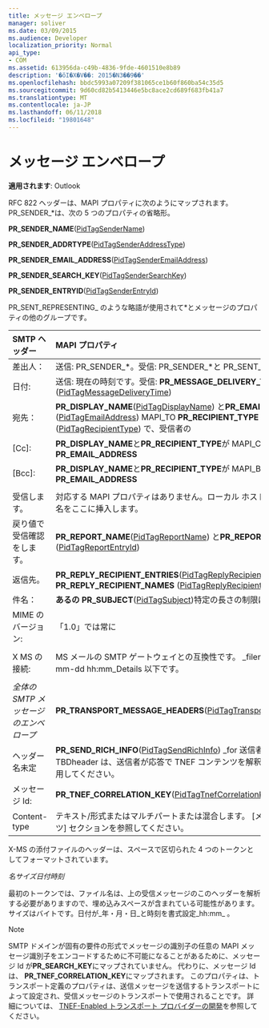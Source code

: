 ```yaml
---
title: メッセージ エンベロープ
manager: soliver
ms.date: 03/09/2015
ms.audience: Developer
localization_priority: Normal
api_type:
- COM
ms.assetid: 613956da-c49b-4836-9fde-4601510e8b89
description: '�ŏI�X�V��: 2015�N3��9��'
ms.openlocfilehash: bbdc5993a07209f381065ce1b60f860ba54c35d5
ms.sourcegitcommit: 9d60cd82b5413446e5bc8ace2cd689f683fb41a7
ms.translationtype: MT
ms.contentlocale: ja-JP
ms.lasthandoff: 06/11/2018
ms.locfileid: "19801648"
---
```

# <a name="message-envelope"></a>メッセージ エンベロープ

  
  
**適用されます**: Outlook 
  
RFC 822 ヘッダーは、MAPI プロパティに次のようにマップされます。 PR_SENDER_\*は、次の 5 つのプロパティの省略形。
  
 **PR_SENDER_NAME**([PidTagSenderName](pidtagsendername-canonical-property.md))
  
 **PR_SENDER_ADDRTYPE**([PidTagSenderAddressType](pidtagsenderaddresstype-canonical-property.md))
  
 **PR_SENDER_EMAIL_ADDRESS**([PidTagSenderEmailAddress](pidtagsenderemailaddress-canonical-property.md))
  
 **PR_SENDER_SEARCH_KEY**([PidTagSenderSearchKey](pidtagsendersearchkey-canonical-property.md))
  
 **PR_SENDER_ENTRYID**([PidTagSenderEntryId](pidtagsenderentryid-canonical-property.md))
  
PR_SENT_REPRESENTING_ のような略語が使用されて\*とメッセージのプロパティの他のグループです。
  
|**SMTP ヘッダー**|**MAPI プロパティ**|
|:-----|:-----|
|差出人：  <br/> |送信: PR_SENDER_\*。受信: PR_SENDER_\*と PR_SENT_REPRESENTING_\*  <br/> |
|日付:  <br/> |送信: 現在の時刻です。受信: **PR_MESSAGE_DELIVERY_TIME** ([PidTagMessageDeliveryTime](pidtagmessagedeliverytime-canonical-property.md))  <br/> |
|宛先：  <br/> |**PR_DISPLAY_NAME**([PidTagDisplayName](pidtagdisplayname-canonical-property.md)) と**PR_EMAIL_ADDRESS** ([PidTagEmailAddress](pidtagemailaddress-canonical-property.md)) MAPI_TO **PR_RECIPIENT_TYPE** ([PidTagRecipientType](pidtagrecipienttype-canonical-property.md)) で、受信者の  <br/> |
|[Cc]:  <br/> |**PR_DISPLAY_NAME**と**PR_RECIPIENT_TYPE**が MAPI_CC を受信者の**PR_EMAIL_ADDRESS**  <br/> |
|[Bcc]:  <br/> |**PR_DISPLAY_NAME**と**PR_RECIPIENT_TYPE**が MAPI_BCC を受信者の**PR_EMAIL_ADDRESS**  <br/> |
|||
|受信します。  <br/> |対応する MAPI プロパティはありません。ローカル ホスト名とコンポーネント名をここに挿入します。  <br/> |
|戻り値で受信確認をします。  <br/> |**PR_REPORT_NAME**([PidTagReportName](pidtagreportname-canonical-property.md)) と**PR_REPORT_ENTRYID** ([PidTagReportEntryId](pidtagreportentryid-canonical-property.md))  <br/> |
|返信先。  <br/> |**PR_REPLY_RECIPIENT_ENTRIES**([PidTagReplyRecipientEntries](pidtagreplyrecipiententries-canonical-property.md)) と**PR_REPLY_RECIPIENT_NAMES** ([PidTagReplyRecipientNames](pidtagreplyrecipientnames-canonical-property.md))  <br/> |
|件名：  <br/> |**あるの PR_SUBJECT**([PidTagSubject](pidtagsubject-canonical-property.md))特定の長さの制限はありません。  <br/> |
|MIME のバージョン:  <br/> |「1.0」では常に  <br/> |
|||
|X MS の接続:  <br/> |MS メールの SMTP ゲートウェイとの互換性です。 _filename サイズ yyy-mm-dd hh:mm_Details 以下です。  <br/> |
|||
| _全体の SMTP メッセージのエンベロープ_ <br/> |**PR_TRANSPORT_MESSAGE_HEADERS**([PidTagTransportMessageHeaders](pidtagtransportmessageheaders-canonical-property.md))  <br/> |
|ヘッダー名未定  <br/> |**PR_SEND_RICH_INFO**([PidTagSendRichInfo](pidtagsendrichinfo-canonical-property.md)) _for 送信者のみ ._The TBDheader は、送信者が応答で TNEF コンテンツを解釈できるかどうかを使用してください。  <br/> |
|メッセージ Id:  <br/> |**PR_TNEF_CORRELATION_KEY**([PidTagTnefCorrelationKey](pidtagtnefcorrelationkey-canonical-property.md))  <br/> |
|Content-type  <br/> |テキスト/形式またはマルチパートまたは混合します。 [メッセージ コンテンツ] セクションを参照してください。  <br/> |
   
X-MS の添付ファイルのヘッダーは、スペースで区切られた 4 つのトークンとしてフォーマットされています。
  
 _名サイズ日付時刻_
  
最初のトークンでは、ファイル名は、上の受信メッセージのこのヘッダーを解析する必要がありますので、埋め込みスペースが含まれている可能性があります。 サイズはバイトです。日付が_年・月・日_と時刻を書式設定_hh:mm_ 。
  
> [!NOTE]
> SMTP ドメインが固有の要件の形式でメッセージの識別子の任意の MAPI メッセージ識別子をエンコードするために不可能になることがあるために、メッセージ Id が**PR_SEARCH_KEY**にマップされていません。 代わりに、メッセージ Id は、 **PR_TNEF_CORRELATION_KEY**にマップされます。 このプロパティは、トランスポート定義のプロパティは、送信メッセージを送信するトランスポートによって設定され、受信メッセージのトランスポートで使用されることです。 詳細については、 [TNEF-Enabled トランスポート プロバイダーの開発](developing-a-tnef-enabled-transport-provider.md)を参照してください。 
  

